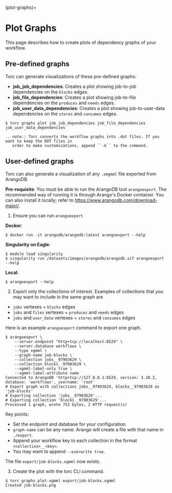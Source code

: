 (plot-graphs)=

# Plot Graphs

This page describes how to create plots of dependency graphs of your workflow.

## Pre-defined graphs

Torc can generate visualizations of these pre-defined graphs:

- **job_job_dependencies**: Creates a plot showing job-to-job dependencies on the `blocks` edges.
- **job_file_dependencies**: Creates a plot showing job-to-file dependencies on the `produces`
  and `needs` edges.
- **job_user_data_dependencies**: Creates a plot showing job-to-user-data dependencies on the
  `stores` and `consumes` edges.

```console
$ torc graphs plot job_job_dependencies job_file_dependencies job_user_data_dependencies
```

```{eval-rst}
.. note:: Torc converts the workflow graphs into .dot files. If you want to keep the DOT files in
   order to make customizations, append ``-k`` to the command.
```

## User-defined graphs

Torc can also generate a visualization of any `.xmgmml` file exported from ArangoDB.

**Pre-requisite**: You must be able to run the ArangoDB tool `arangoexport`. The recommended way
of running it is through Arango's Docker container. You can also install it locally; refer to
<https://www.arangodb.com/download-major/>.

1. Ensure you can run `arangoexport`

**Docker**:

```console
$ docker run -it arangodb/arangodb:latest arangoexport --help
```

**Singularity on Eagle**:

```console
$ module load singularity
$ singularity run /datasets/images/arangodb/arangodb.sif arangoexport --help
```

**Local**:

```console
$ arangoexport --help
```

2. Export only the collections of interest. Examples of collections that you may want to include in
   the same graph are

- `jobs` vertexes + `blocks` edges
- `jobs` and `files` vertexes + `produces` and `needs` edges
- `jobs` and `user_data` vertexes + `stores` and `consumes` edges

Here is an example `arangoexport` command to export one graph.

```console
$ arangoexport \
    --server.endpoint "http+tcp://localhost:8529" \
    --server.database workflows \
    --type xgmml \
    --graph-name job-blocks \
    --collection jobs__97903629 \
    --collection blocks__97903629 \
    --xgmml-label-only true \
    --xgmml-label-attribute name
Connected to ArangoDB 'http+tcp://127.0.0.1:8529, version: 3.10.2, database: 'workflows', username: 'root'
# Export graph with collections jobs__97903629, blocks__97903629 as 'job-blocks'
# Exporting collection 'jobs__97903629'...
# Exporting collection 'blocks__97903629'...
Processed 1 graph, wrote 753 bytes, 2 HTTP request(s)
```

Key points:

- Set the endpoint and database for your configuration.
- `graph-name` can be any name. Arango will create a file with that name in `./export`.
- Append your workflow key to each collection in the format `<collection>__<key>`.
- You may want to append `--overwrite true`.

The file `export/job-blocks.xgmml` now exists.

3. Create the plot with the torc CLI command.

```console
$ torc graphs plot-xgmml export/job-blocks.xgmml
Created job-blocks.png
```
